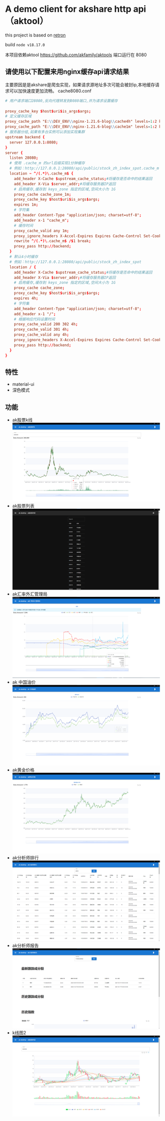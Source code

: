 # A demo client for akshare http api（aktool）

this project is based on [retron](https://github.com/jooy2/retron)

build `node v18.17.0`

本项目依赖aktool https://github.com/akfamily/aktools 端口运行在 8080

## 请使用以下配置来用nginx缓存api请求结果

主要原因是是akshare是爬虫实现，如果请求源地址多次可能会被封ip,本地缓存请求可以加快速度更加流畅。
cache8080.conf

```conf
# 用户请求端口28080,反向代理转发到8080端口,并为请求设置缓存

proxy_cache_key $host$uri$is_args$args;
# 定义缓存区域
proxy_cache_path "E:\\DEV_ENV\\nginx-1.21.6-blog\\cache4h" levels=1:2 keys_zone=cache_zone:256m max_size=2G inactive=4h use_temp_path=off;
proxy_cache_path "E:\\DEV_ENV\\nginx-1.21.6-blog\\cache1m" levels=1:2 keys_zone=cache_zone_1m:256m max_size=2G inactive=1m use_temp_path=off;
# 服务器分组,如果有多台实例可以添加实现集群
upstream backend {
  server 127.0.0.1:8080;
}
server {
  listen 28080;
  # 使用 .cache_m 的url后缀实现1分钟缓存
  # 例如：http://127.0.0.1:28080/api/public/stock_zh_index_spot.cache_m
  location ~ ^/(.*)\.cache_m$ {
    add_header X-Cache $upstream_cache_status;#将缓存是否命中的结果返回
    add_header X-Via $server_addr;#将缓存服务器IP返回
    # 启用缓存,缓存到 keys_zone 指定的区域,空间大小为 1G
    proxy_cache cache_zone_1m;
    proxy_cache_key $host$uri$is_args$args;
    expires 1m;
    # 字符集
    add_header Content-Type "application/json; charset=utf-8";
    add_header x-1 "cache_m";
    # 缓存时间
    proxy_cache_valid any 1m;
    proxy_ignore_headers X-Accel-Expires Expires Cache-Control Set-Cookie;
    rewrite ^/(.*)\.cache_m$ /$1 break;
    proxy_pass http://backend;
  }
  # 默认4小时缓存
  # 例如：http://127.0.0.1:28080/api/public/stock_zh_index_spot
  location / {
    add_header X-Cache $upstream_cache_status;#将缓存是否命中的结果返回
    add_header X-Via $server_addr;#将缓存服务器IP返回
    # 启用缓存,缓存到 keys_zone 指定的区域,空间大小为 1G
    proxy_cache cache_zone;
    proxy_cache_key $host$uri$is_args$args;
    expires 4h;
    # 字符集
    add_header Content-Type "application/json; charset=utf-8";
    add_header x-1 "/";
    # 根据响应代码设置时间
    proxy_cache_valid 200 302 4h;
    proxy_cache_valid 301 4h;
    proxy_cache_valid any 4h;
    proxy_ignore_headers X-Accel-Expires Expires Cache-Control Set-Cookie;
    proxy_pass http://backend;
  }
}
```

## 特性

- material-ui
- 深色模式

## 功能

- ak股票k线
  ![k-line.png](docs%2Fimg%2Fk-line.png)
- ak股票列表
  ![stock-list.png](docs%2Fimg%2Fstock-list.png)
- ak汇率外汇管理局
  ![currency.png](docs%2Fimg%2Fcurrency.png)
- ak 中国油价
  ![oil-price.png](docs%2Fimg%2Foil-price.png)
- ak黄金价格
  ![gold-price.png](docs%2Fimg%2Fgold-price.png)
- ak分析师排行
  ![rank-of-invest.png](docs%2Fimg%2Frank-of-invest.png)
- ak分析师报告
  ![report-of-invest.png](docs%2Fimg%2Freport-of-invest.png)
- k线图2
  ![k-line-2.png](docs%2Fimg%2Fk-line-2.png)
